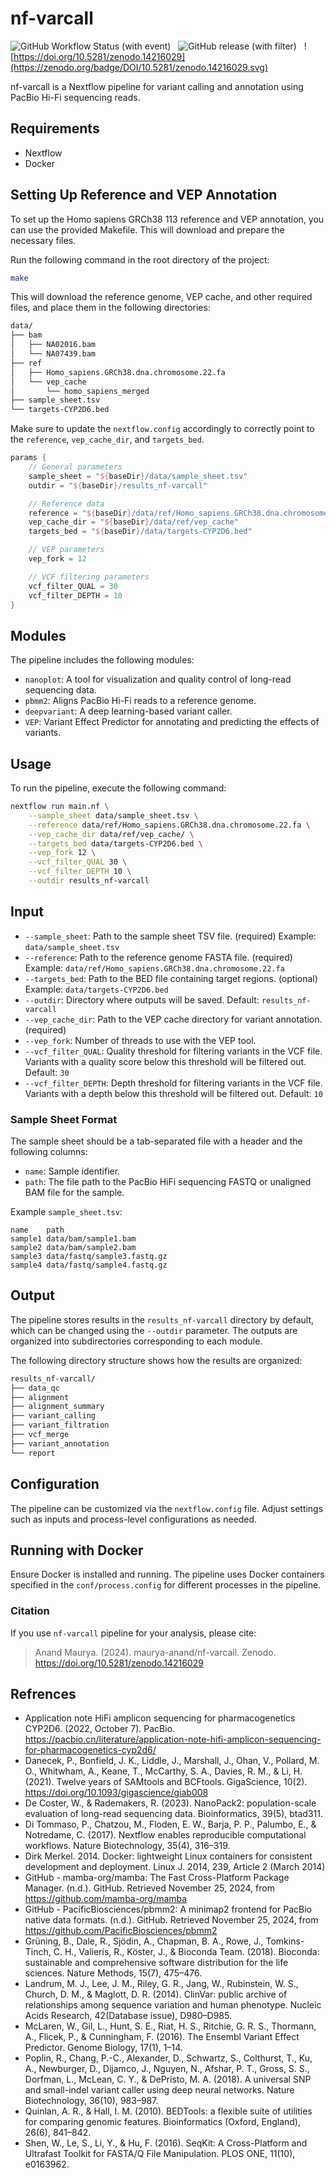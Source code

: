 # nf-varcall

![GitHub Workflow Status (with event)](https://img.shields.io/github/actions/workflow/status/maurya-anand/nf-varcall/publish.yml?style=flat-square)&nbsp;&nbsp;
![GitHub release (with filter)](https://img.shields.io/github/v/release/maurya-anand/nf-varcall?style=flat-square)&nbsp;&nbsp;
![https://doi.org/10.5281/zenodo.14216029](https://zenodo.org/badge/DOI/10.5281/zenodo.14216029.svg)

nf-varcall is a Nextflow pipeline for variant calling and annotation using PacBio Hi-Fi sequencing reads.

## Requirements

- Nextflow
- Docker

## Setting Up Reference and VEP Annotation

To set up the Homo sapiens GRCh38 113 reference and VEP annotation, you can use the provided Makefile. This will download and prepare the necessary files.

Run the following command in the root directory of the project:

```bash
make
```

This will download the reference genome, VEP cache, and other required files, and place them in the following directories:

```bash
data/
├── bam
│   ├── NA02016.bam
│   └── NA07439.bam
├── ref
│   ├── Homo_sapiens.GRCh38.dna.chromosome.22.fa
│   └── vep_cache
│       └── homo_sapiens_merged
├── sample_sheet.tsv
└── targets-CYP2D6.bed
```

Make sure to update the `nextflow.config` accordingly to correctly point to the `reference`, `vep_cache_dir`, and `targets_bed`.

```groovy
params {
    // General parameters
    sample_sheet = "${baseDir}/data/sample_sheet.tsv"
    outdir = "${baseDir}/results_nf-varcall"

    // Reference data
    reference = "${baseDir}/data/ref/Homo_sapiens.GRCh38.dna.chromosome.22.fa"
    vep_cache_dir = "${baseDir}/data/ref/vep_cache"
    targets_bed = "${baseDir}/data/targets-CYP2D6.bed"

    // VEP parameters
    vep_fork = 12

    // VCF filtering parameters
    vcf_filter_QUAL = 30
    vcf_filter_DEPTH = 10
}
```

## Modules

The pipeline includes the following modules:

- `nanoplot`: A tool for visualization and quality control of long-read sequencing data.
- `pbmm2`: Aligns PacBio Hi-Fi reads to a reference genome.
- `deepvariant`: A deep learning-based variant caller.
- `VEP`: Variant Effect Predictor for annotating and predicting the effects of variants.

## Usage

To run the pipeline, execute the following command:

```bash
nextflow run main.nf \
    --sample_sheet data/sample_sheet.tsv \
    --reference data/ref/Homo_sapiens.GRCh38.dna.chromosome.22.fa \
    --vep_cache_dir data/ref/vep_cache/ \
    --targets_bed data/targets-CYP2D6.bed \
    --vep_fork 12 \
    --vcf_filter_QUAL 30 \
    --vcf_filter_DEPTH 10 \
    --outdir results_nf-varcall
```

## Input

- `--sample_sheet`: Path to the sample sheet TSV file. (required) Example: `data/sample_sheet.tsv`
- `--reference`: Path to the reference genome FASTA file. (required) Example: `data/ref/Homo_sapiens.GRCh38.dna.chromosome.22.fa`
- `--targets_bed`: Path to the BED file containing target regions. (optional) Example: `data/targets-CYP2D6.bed`
- `--outdir`: Directory where outputs will be saved. Default: `results_nf-varcall`
- `--vep_cache_dir`: Path to the VEP cache directory for variant annotation. (required)
- `--vep_fork`: Number of threads to use with the VEP tool.
- `--vcf_filter_QUAL`: Quality threshold for filtering variants in the VCF file. Variants with a quality score below this threshold will be filtered out. Default: `30`
- `--vcf_filter_DEPTH`: Depth threshold for filtering variants in the VCF file. Variants with a depth below this threshold will be filtered out. Default: `10`

### Sample Sheet Format

The sample sheet should be a tab-separated file with a header and the following columns:

- `name`: Sample identifier.
- `path`: The file path to the PacBio HiFi sequencing FASTQ or unaligned BAM file for the sample.

Example `sample_sheet.tsv`:

```text
name    path
sample1 data/bam/sample1.bam
sample2 data/bam/sample2.bam
sample3 data/fastq/sample3.fastq.gz
sample4 data/fastq/sample4.fastq.gz
```

## Output

The pipeline stores results in the `results_nf-varcall` directory by default, which can be changed using the `--outdir` parameter. The outputs are organized into subdirectories corresponding to each module.

The following directory structure shows how the results are organized:

```bash
results_nf-varcall/
├── data_qc
├── alignment
├── alignment_summary
├── variant_calling
├── variant_filtration
├── vcf_merge
├── variant_annotation
└── report
```

## Configuration

The pipeline can be customized via the `nextflow.config` file. Adjust settings such as inputs and process-level configurations as needed.

## Running with Docker

Ensure Docker is installed and running. The pipeline uses Docker containers specified in the `conf/process.config` for different processes in the pipeline.

### Citation

If you use `nf-varcall` pipeline for your analysis, please cite:

> Anand Maurya. (2024). maurya-anand/nf-varcall. Zenodo. https://doi.org/10.5281/zenodo.14216029

## Refrences

- Application note HiFi amplicon sequencing for pharmacogenetics CYP2D6. (2022, October 7). PacBio. https://pacbio.cn/literature/application-note-hifi-amplicon-sequencing-for-pharmacogenetics-cyp2d6/
- Danecek, P., Bonfield, J. K., Liddle, J., Marshall, J., Ohan, V., Pollard, M. O., Whitwham, A., Keane, T., McCarthy, S. A., Davies, R. M., & Li, H. (2021). Twelve years of SAMtools and BCFtools. GigaScience, 10(2). https://doi.org/10.1093/gigascience/giab008
- De Coster, W., & Rademakers, R. (2023). NanoPack2: population-scale evaluation of long-read sequencing data. Bioinformatics, 39(5), btad311.
- Di Tommaso, P., Chatzou, M., Floden, E. W., Barja, P. P., Palumbo, E., & Notredame, C. (2017). Nextflow enables reproducible computational workflows. Nature Biotechnology, 35(4), 316–319.
- Dirk Merkel. 2014. Docker: lightweight Linux containers for consistent development and deployment. Linux J. 2014, 239, Article 2 (March 2014)
- GitHub - mamba-org/mamba: The Fast Cross-Platform Package Manager. (n.d.). GitHub. Retrieved November 25, 2024, from https://github.com/mamba-org/mamba
- GitHub - PacificBiosciences/pbmm2: A minimap2 frontend for PacBio native data formats. (n.d.). GitHub. Retrieved November 25, 2024, from https://github.com/PacificBiosciences/pbmm2
- Grüning, B., Dale, R., Sjödin, A., Chapman, B. A., Rowe, J., Tomkins-Tinch, C. H., Valieris, R., Köster, J., & Bioconda Team. (2018). Bioconda: sustainable and comprehensive software distribution for the life sciences. Nature Methods, 15(7), 475–476.
- Landrum, M. J., Lee, J. M., Riley, G. R., Jang, W., Rubinstein, W. S., Church, D. M., & Maglott, D. R. (2014). ClinVar: public archive of relationships among sequence variation and human phenotype. Nucleic Acids Research, 42(Database issue), D980–D985.
- McLaren, W., Gil, L., Hunt, S. E., Riat, H. S., Ritchie, G. R. S., Thormann, A., Flicek, P., & Cunningham, F. (2016). The Ensembl Variant Effect Predictor. Genome Biology, 17(1), 1–14.
- Poplin, R., Chang, P.-C., Alexander, D., Schwartz, S., Colthurst, T., Ku, A., Newburger, D., Dijamco, J., Nguyen, N., Afshar, P. T., Gross, S. S., Dorfman, L., McLean, C. Y., & DePristo, M. A. (2018). A universal SNP and small-indel variant caller using deep neural networks. Nature Biotechnology, 36(10), 983–987.
- Quinlan, A. R., & Hall, I. M. (2010). BEDTools: a flexible suite of utilities for comparing genomic features. Bioinformatics (Oxford, England), 26(6), 841–842.
- Shen, W., Le, S., Li, Y., & Hu, F. (2016). SeqKit: A Cross-Platform and Ultrafast Toolkit for FASTA/Q File Manipulation. PLOS ONE, 11(10), e0163962.
